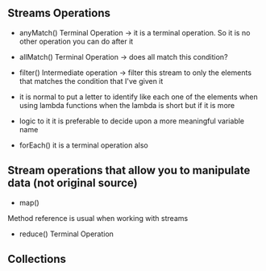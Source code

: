 ## Streams Operations
- anyMatch() Terminal Operation -> it is a terminal operation. So it is no other operation you can do after it
- allMatch() Terminal Operation -> does all match this condition?
- filter() Intermediate operation -> filter this stream to only the elements that matches the condition that I've given it

- it is normal to put a letter to identify like each one of the elements when using lambda functions when the lambda is short but if it is more
- logic to it it is preferable to decide upon a more meaningful variable name
- forEach() it is a terminal operation also

## Stream operations that allow you to manipulate data (not original source)
- map()

Method reference is usual when working with streams

- reduce() Terminal Operation

## Collections
